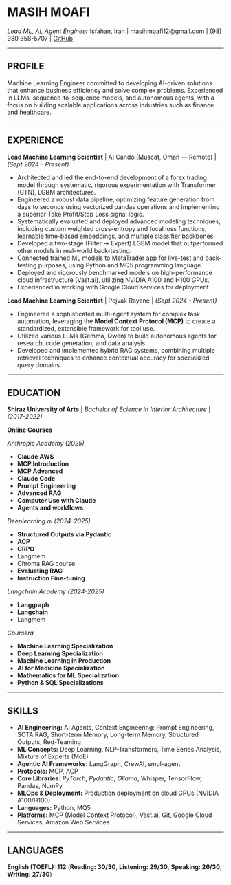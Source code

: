 # MASIH MOAFI
*Lead ML, AI, Agent Engineer*
Isfahan, Iran | masihmoafi12@gmail.com | (98) 930 358-5707 | [GitHub](https://github.com/MasihMoafi)

---

## PROFILE
Machine Learning Engineer committed to developing AI-driven solutions that enhance business efficiency and solve complex problems. Experienced in LLMs, sequence-to-sequence models, and autonomous agents, with a focus on building scalable applications across industries such as finance and healthcare.

---

## EXPERIENCE

**Lead Machine Learning Scientist** | AI Cando (Muscat, Oman — Remote) | *(Sept 2024 - Present)*
- Architected and led the end-to-end development of a forex trading model through systematic, rigorous experimentation with Transformer (GTN), LGBM architectures.
- Engineered a robust data pipeline, optimizing feature generation from days to seconds using vectorized pandas operations and implementing a superior Take Profit/Stop Loss signal logic.
- Systematically evaluated and deployed advanced modeling techniques, including custom weighted cross-entropy and focal loss functions, learnable time-based embeddings, and multiple classifier backbones.
- Developed a two-stage (Filter → Expert) LGBM model that outperformed other models in real-world back-testing.
- Connected trained ML models to MetaTrader app for live-test and back-testing purposes, using Python and MQ5 programming language.
- Deployed and rigorously benchmarked models on high-performance cloud infrastructure (Vast.ai), utilizing NVIDIA A100 and H100 GPUs.
- Experienced in working with Google Cloud services for deployment.

**Lead Machine Learning Scientist** | Pejvak Rayane | *(Sept 2024 - Present)*
- Engineered a sophisticated multi-agent system for complex task automation, leveraging the **Model Context Protocol (MCP)** to create a standardized, extensible framework for tool use.
- Utilized various LLMs (Gemma, Qwen) to build autonomous agents for research, code generation, and data analysis.
- Developed and implemented hybrid RAG systems, combining multiple retrieval techniques to enhance contextual accuracy for specialized query domains.

---

## EDUCATION

**Shiraz University of Arts** | *Bachelor of Science in Interior Architecture* | *(2017-2022)*

**Online Courses**

*Anthropic Academy (2025)*
- **Claude AWS**
- **MCP Introduction**
- **MCP Advanced**
- **Claude Code**
- **Prompt Engineering**
- **Advanced RAG**
- **Computer Use with Claude**
- **Agents and workflows**

*Deeplearning.ai (2024-2025)*
- **Structured Outputs via Pydantic**
- **ACP**
- **GRPO**
- Langmem
- Chroma RAG course
- **Evaluating RAG**
- **Instruction Fine-tuning**

*Langchain Academy (2024-2025)*
- **Langgraph**
- **Langchain**
- Langmem

*Coursera*
- **Machine Learning Specialization**
- **Deep Learning Specialization**
- **Machine Learning in Production**
- **AI for Medicine Specialization**
- **Mathematics for ML Specialization**
- **Python & SQL Specializations**

---

## SKILLS
- **AI Engineering:** AI Agents, Context Engineering: Prompt Engineering, SOTA RAG, Short-term Memory, Long-term Memory, Structured Outputs, Red-Teaming
- **ML Concepts:** Deep Learning, NLP-Transformers, Time Series Analysis, Mixture of Experts (MoE)
- **Agentic AI Frameworks:** LangGraph, CrewAI, smol-agent
- **Protocols:** MCP, ACP
- **Core Libraries:** *PyTorch*, *Pydantic*, *Ollama*, Whisper, TensorFlow, Pandas, NumPy
- **MLOps & Deployment:** Production deployment on cloud GPUs (NVIDIA A100/H100)
- **Languages:** Python, MQ5
- **Platforms:** MCP (Model Context Protocol), Vast.ai, Git, Google Cloud Services, Amazon Web Services

---

## LANGUAGES
**English (TOEFL): 112** (**Reading: 30/30**, **Listening: 29/30**, **Speaking: 26/30**, **Writing: 27/30**)